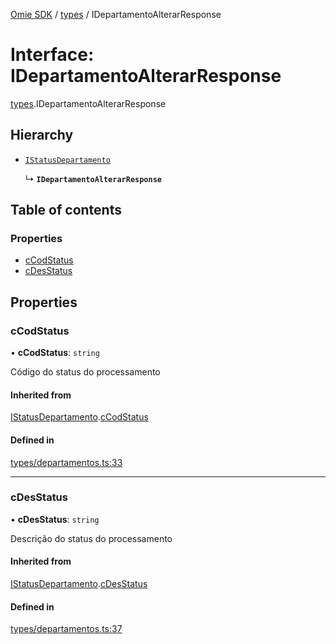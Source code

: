 [Omie SDK](../README.md) / [types](../modules/types.md) / IDepartamentoAlterarResponse

# Interface: IDepartamentoAlterarResponse

[types](../modules/types.md).IDepartamentoAlterarResponse

## Hierarchy

- [`IStatusDepartamento`](types.IStatusDepartamento.md)

  ↳ **`IDepartamentoAlterarResponse`**

## Table of contents

### Properties

- [cCodStatus](types.IDepartamentoAlterarResponse.md#ccodstatus)
- [cDesStatus](types.IDepartamentoAlterarResponse.md#cdesstatus)

## Properties

### cCodStatus

• **cCodStatus**: `string`

Código do status do processamento

#### Inherited from

[IStatusDepartamento](types.IStatusDepartamento.md).[cCodStatus](types.IStatusDepartamento.md#ccodstatus)

#### Defined in

[types/departamentos.ts:33](https://github.com/lucas-bogos/omie-sdk/blob/f0ca102/src/types/departamentos.ts#L33)

___

### cDesStatus

• **cDesStatus**: `string`

Descrição do status do processamento

#### Inherited from

[IStatusDepartamento](types.IStatusDepartamento.md).[cDesStatus](types.IStatusDepartamento.md#cdesstatus)

#### Defined in

[types/departamentos.ts:37](https://github.com/lucas-bogos/omie-sdk/blob/f0ca102/src/types/departamentos.ts#L37)
